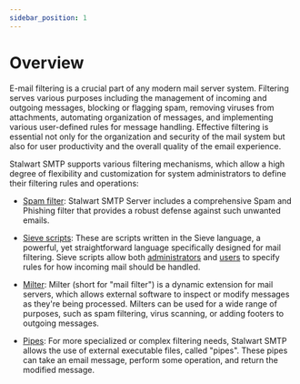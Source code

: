 ```yaml
---
sidebar_position: 1
---
```


# Overview

E-mail filtering is a crucial part of any modern mail server system. Filtering serves various purposes including the management of incoming and outgoing messages, blocking or flagging spam, removing viruses from attachments, automating organization of messages, and implementing various user-defined rules for message handling. Effective filtering is essential not only for the organization and security of the mail system but also for user productivity and the overall quality of the email experience.

Stalwart SMTP supports various filtering mechanisms, which allow a high degree of flexibility and customization for system administrators to define their filtering rules and operations:

- [Spam filter](/docs/smtp/filter/spam): Stalwart SMTP Server includes a comprehensive Spam and Phishing filter that provides a robust defense against such unwanted emails.

- [Sieve scripts](/docs/sieve/overview): These are scripts written in the Sieve language, a powerful, yet straightforward language specifically designed for mail filtering. Sieve scripts allow both [administrators](/docs/sieve/overview.md) and [users](/docs/jmap/sieve) to specify rules for how incoming mail should be handled.

- [Milter](/docs/smtp/filter/milter): Milter (short for "mail filter") is a dynamic extension for mail servers, which allows external software to inspect or modify messages as they're being processed. Milters can be used for a wide range of purposes, such as spam filtering, virus scanning, or adding footers to outgoing messages.

- [Pipes](/docs/smtp/filter/pipe): For more specialized or complex filtering needs, Stalwart SMTP allows the use of external executable files, called "pipes". These pipes can take an email message, perform some operation, and return the modified message.
